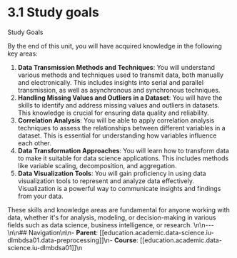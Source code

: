 # 3.1 Study goals

Study Goals

By the end of this unit, you will have acquired knowledge in the following key areas:

1. **Data Transmission Methods and Techniques**: You will understand various methods and techniques used to transmit data, both manually and electronically. This includes insights into serial and parallel transmission, as well as asynchronous and synchronous techniques.
2. **Handling Missing Values and Outliers in a Dataset**: You will have the skills to identify and address missing values and outliers in datasets. This knowledge is crucial for ensuring data quality and reliability.
3. **Correlation Analysis**: You will be able to apply correlation analysis techniques to assess the relationships between different variables in a dataset. This is essential for understanding how variables influence each other.
4. **Data Transformation Approaches**: You will learn how to transform data to make it suitable for data science applications. This includes methods like variable scaling, decomposition, and aggregation.
5. **Data Visualization Tools**: You will gain proficiency in using data visualization tools to represent and analyze data effectively. Visualization is a powerful way to communicate insights and findings from your data.

These skills and knowledge areas are fundamental for anyone working with data, whether it's for analysis, modeling, or decision-making in various fields such as data science, business intelligence, or research.
\n\n---\n\n## Navigation\n\n- **Parent**: [[education.academic.data-science.iu-dlmbdsa01.data-preprocessing]]\n- **Course**: [[education.academic.data-science.iu-dlmbdsa01]]\n
